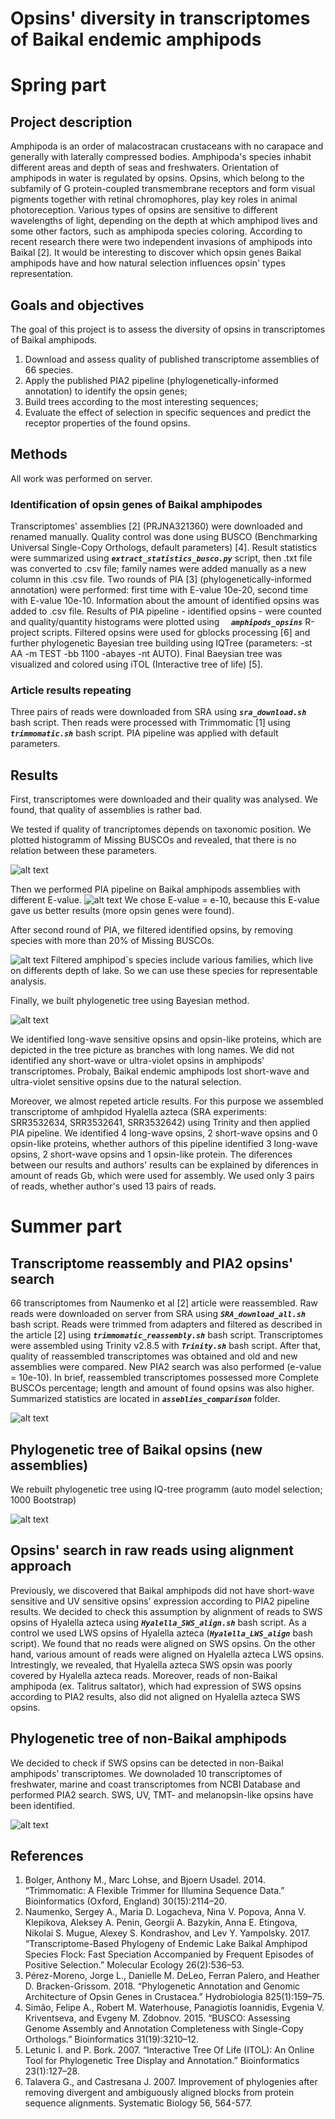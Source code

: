 # Opsins\' diversity in transcriptomes of Baikal endemic amphipods
# Spring part

## Project description

Amphipoda is an order of malacostracan crustaceans with no carapace and generally with laterally compressed bodies. Amphipoda\'s species inhabit different areas and depth of seas and freshwaters.
Orientation of amphipods in water is regulated by opsins. Opsins, which belong to the subfamily of G protein-coupled transmembrane receptors and form visual pigments together with retinal chromophores, play key roles in animal photoreception. Various types of opsins are sensitive to different wavelengths of light, depending on the depth at which amphipod lives and some other factors, such as amphipoda species coloring.
According to recent research there were two independent invasions of amphipods into Baikal \[2]. It would be interesting to discover which opsin genes Baikal amphipods have and how natural selection influences opsin' types representation. 

## Goals and objectives

The goal of this project is to assess the diversity of opsins in transcriptomes of Baikal amphipods.

1. Download and assess quality of published transcriptome assemblies of 66 species.
2. Apply the published PIA2 pipeline (phylogenetically-informed annotation) to identify the opsin genes;
3. Build trees according to the most interesting sequences;
4. Evaluate the effect of selection in specific sequences and predict the receptor properties of the found opsins.

## Methods

All work was performed on server.

### Identification of opsin genes of Baikal amphipodes
Transcriptomes' assemblies \[2] (PRJNA321360) were downloaded and renamed manually. Quality control was done using BUSCO (Benchmarking Universal Single-Copy Orthologs, default parameters) \[4]. Result statistics were summarized using ***`extract_statistics_busco.py`*** script, then .txt file was converted to .csv file; family names were added manually as a new column in this .csv file. Two rounds of PIA \[3] (phylogenetically-informed annotation) were performed: first time with E-value 10e-20, second time with E-value 10e-10. Information about the amount of identified opsins was added to .csv file.
Results of PIA pipeline - identified opsins - were counted and quality/quantity histograms were plotted using ***` 	amphipods_opsins`*** R-project scripts.
Filtered opsins were used for gblocks processing \[6] and further phylogenetic Bayesian tree building using IQTree (parameters: -st AA -m TEST -bb 1100 -abayes -nt AUTO). Final Baeysian tree was visualized and colored using iTOL (Interactive tree of life) \[5].

### Article results repeating
Three pairs of reads were downloaded from SRA using ***`sra_download.sh`*** bash script. Then reads were processed with Trimmomatic \[1] using ***`trimmomatic.sh`*** bash script. PIA pipeline was applied with default parameters.

## Results

First, transcriptomes were downloaded and their quality was analysed. We found, that quality of assemblies is rather bad.

We tested if quality of trancriptomes depends on taxonomic position. We plotted histogramm of Missing BUSCOs and revealed, that there is no relation between these parameters.

![alt text](https://github.com/AlenaKizenko/diversity_of_opsins_in_amphipods/blob/master/results/family_stats.jpg)


Then we performed PIA pipeline on Baikal amphipods assemblies with different E-value.
![alt text](https://github.com/AlenaKizenko/diversity_of_opsins_in_amphipods/blob/master/results/opsins_eValues.jpeg)
We chose E-value = e-10, because this E-value gave us better results (more opsin genes were found).


After second round of PIA, we filtered identified opsins, by removing species with more than 20% of Missing BUSCOs.

![alt text](https://github.com/AlenaKizenko/diversity_of_opsins_in_amphipods/blob/master/results/opsins_and_quality.jpeg)
Filtered amphipod\`s species include various families, which live on differents depth of lake. So we can use these species for representable analysis.


Finally, we built phylogenetic tree using Bayesian method.

![alt text](https://github.com/AlenaKizenko/diversity_of_opsins_in_amphipods/blob/master/results/bayes_tree_final.jpg)


We identified long-wave sensitive opsins and opsin-like proteins, which are depicted in the tree picture as branches with long names.
We did not identified any short-wave or ultra-violet opsins in amphipods' transcriptomes. Probaly, Baikal endemic amphipods lost short-wave and ultra-violet sensitive opsins due to the natural selection.

Moreover, we almost repeted article results. For this purpose we assembled transcriptome of amhpidod Hyalella azteca (SRA experiments: SRR3532634, SRR3532641, SRR3532642) using Trinity and then applied PIA pipeline. We identified 4 long-wave opsins, 2 short-wave opsins and 0 opsin-like proteins, whether authors of this pipeline identified 3 long-wave opsins, 2 short-wave opsins and 1 opsin-like protein. The diferences between our results and authors' results can be explained by diferences in amount of reads  Gb, which were used for assembly. We used only 3 pairs of reads, whether author's used 13 pairs of reads.

# Summer part

## Transcriptome reassembly and PIA2 opsins' search
66 transcriptomes from Naumenko et al \[2] article were reassembled. Raw reads were downloaded on server from SRA using ***`SRA_download_all.sh`*** bash script. Reads were trimmed from adapters and filtered as described in the article \[2] using ***`trimmomatic_reassembly.sh`*** bash script. Transcriptomes were assembled using Trinity v2.8.5 with ***`Trinity.sh`*** bash script. After that, quality of reassembled transcriptomes was obtained and old and new assemblies were compared. New PIA2 search was also performed (e-value = 10e-10). In brief, reassembled transcriptomes possessed more Complete BUSCOs percentage; length and amount of found opsins was also higher. Summarized statistics are located in  ***`asseblies_comparison`*** folder.

![alt text](https://github.com/AlenaKizenko/diversity_of_opsins_in_amphipods/blob/master/results/complete_buscos.jpg)

## Phylogenetic tree of Baikal opsins (new assemblies)

We rebuilt phylogenetic tree using IQ-tree programm (auto model selection; 1000 Bootstrap)

![alt text](https://github.com/AlenaKizenko/diversity_of_opsins_in_amphipods/blob/master/results/baikal_tree.jpg)

## Opsins' search in raw reads using alignment approach

Previously, we discovered that Baikal amphipods did not have short-wave sensitive and UV sensitive opsins' expression according to PIA2 pipeline results. We decided to check this assumption by alignment of reads to SWS opsins of Hyalella azteca using ***`Hyalella_SWS_align.sh`*** bash script. As a control we used LWS opsins of Hyalella azteca (***`Hyalella_LWS_align`*** bash script).
We found that no reads were aligned on SWS opsins. On the other hand, various amount of reads were aligned on Hyalella azteca LWS opsins.
Intrestingly, we revealed, that Hyalella azteca SWS opsin was poorly covered by Hyalella azteca reads. Moreover, reads of non-Baikal amphipoda (ex. Talitrus saltator), which had expression of SWS opsins according to PIA2 results, also did not aligned on Hyalella azteca SWS opsins.

## Phylogenetic tree of non-Baikal amphipods

We decided to check if SWS opsins can be detected in non-Baikal amphipods' transcriptomes. We downoladed 10 transcriptomes of freshwater, marine and coast transcriptomes from NCBI Database and performed PIA2 search. SWS, UV, TMT- and melanopsin-like opsins have been identified.

![alt text](https://github.com/AlenaKizenko/diversity_of_opsins_in_amphipods/blob/master/results/non-Baikal_amphipods.jpg)


## References
1. Bolger, Anthony M., Marc Lohse, and Bjoern Usadel. 2014. “Trimmomatic: A Flexible Trimmer for Illumina Sequence Data.” Bioinformatics (Oxford, England) 30(15):2114–20.
2. Naumenko, Sergey A., Maria D. Logacheva, Nina V. Popova, Anna V. Klepikova, Aleksey A. Penin, Georgii A. Bazykin, Anna E. Etingova, Nikolai S. Mugue, Alexey S. Kondrashov, and Lev Y. Yampolsky. 2017. “Transcriptome-Based Phylogeny of Endemic Lake Baikal Amphipod Species Flock: Fast Speciation Accompanied by Frequent Episodes of Positive Selection.” Molecular Ecology 26(2):536–53.
3. Pérez-Moreno, Jorge L., Danielle M. DeLeo, Ferran Palero, and Heather D. Bracken-Grissom. 2018. “Phylogenetic Annotation and Genomic Architecture of Opsin Genes in Crustacea.” Hydrobiologia 825(1):159–75.
4. Simão, Felipe A., Robert M. Waterhouse, Panagiotis Ioannidis, Evgenia V. Kriventseva, and Evgeny M. Zdobnov. 2015. “BUSCO: Assessing Genome Assembly and Annotation Completeness with Single-Copy Orthologs.” Bioinformatics 31(19):3210–12.
5. Letunic I. and P. Bork. 2007. “Interactive Tree Of Life (ITOL): An Online Tool for Phylogenetic Tree Display and Annotation.” Bioinformatics 23(1):127–28.
6. Talavera G., and Castresana J. 2007. Improvement of phylogenies after removing divergent and ambiguously aligned blocks from protein sequence alignments. Systematic Biology 56, 564-577. 

